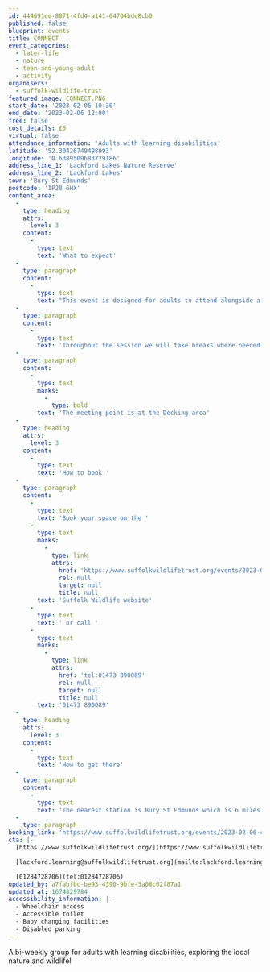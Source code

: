 ```yaml
---
id: 444691ee-8871-4fd4-a141-64704bde8cb0
published: false
blueprint: events
title: CONNECT
event_categories:
  - later-life
  - nature
  - teen-and-young-adult
  - activity
organisers:
  - suffolk-wildlife-trust
featured_image: CONNECT.PNG
start_date: '2023-02-06 10:30'
end_date: '2023-02-06 12:00'
free: false
cost_details: £5
virtual: false
attendance_information: 'Adults with learning disabilities'
latitude: '52.30426749498993'
longitude: '0.6389509683729186'
address_line_1: 'Lackford Lakes Nature Reserve'
address_line_2: 'Lackford Lakes'
town: 'Bury St Edmunds'
postcode: 'IP28 6HX'
content_area:
  -
    type: heading
    attrs:
      level: 3
    content:
      -
        type: text
        text: 'What to expect'
  -
    type: paragraph
    content:
      -
        type: text
        text: "This event is designed for adults to attend alongside a support worker to be able to connect with nature through a variety of nature based activities and walks. Each session will run on the same routine of a walk followed by a sensory based nature activity. The sessions are very relaxed and all abilities are welcome as we use the blue\_accessible\_trail."
  -
    type: paragraph
    content:
      -
        type: text
        text: 'Throughout the session we will take breaks where needed and at the end there will be a chance to sit and talk with a drink.'
  -
    type: paragraph
    content:
      -
        type: text
        marks:
          -
            type: bold
        text: 'The meeting point is at the Decking area'
  -
    type: heading
    attrs:
      level: 3
    content:
      -
        type: text
        text: 'How to book '
  -
    type: paragraph
    content:
      -
        type: text
        text: 'Book your space on the '
      -
        type: text
        marks:
          -
            type: link
            attrs:
              href: 'https://www.suffolkwildlifetrust.org/events/2023-02-06-connect-6th-february'
              rel: null
              target: null
              title: null
        text: 'Suffolk Wildlife website'
      -
        type: text
        text: ' or call '
      -
        type: text
        marks:
          -
            type: link
            attrs:
              href: 'tel:01473 890089'
              rel: null
              target: null
              title: null
        text: '01473 890089'
  -
    type: heading
    attrs:
      level: 3
    content:
      -
        type: text
        text: 'How to get there'
  -
    type: paragraph
    content:
      -
        type: text
        text: 'The nearest station is Bury St Edmunds which is 6 miles away from the reserve. There are also two bus services which operate a service to Lackford village, number 16 and number 355. Both services can be picked up from the bus station (stand 3) or the railway station at Bury St Edmunds. There is a free cark park at the Lackford Lakes visitor centre but donations are welcome. '
  -
    type: paragraph
booking_link: 'https://www.suffolkwildlifetrust.org/events/2023-02-06-connect-6th-february'
cta: |-
  [https://www.suffolkwildlifetrust.org/](https://www.suffolkwildlifetrust.org/)

  [lackford.learning@suffolkwildlifetrust.org](mailto:lackford.learning@suffolkwildlifetrust.org)

  [01284728706](tel:01284728706)
updated_by: a7fabfbc-be93-4390-9bfe-3a08c02f87a1
updated_at: 1674829784
accessibility_information: |-
  - Wheelchair access 
  - Accessible toilet
  - Baby changing facilities
  - Disabled parking
---
```

A bi-weekly group for adults with learning disabilities, exploring the local nature and wildlife!